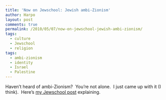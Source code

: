 ```yaml
---
title: 'Now on Jewschool: Jewish ambi-Zionism'
author: Harpo
layout: post
comments: true
permalink: /2010/05/07/now-on-jewschool-jewish-ambi-zionism/
tags:
  - culture
  - Jewschool
  - religion
tags:
  - ambi-zionism
  - identity
  - Israel
  - Palestine
---
```

Haven&#8217;t heard of ambi-Zionism?  You&#8217;re not alone.  I just came up with it (I think).  Here&#8217;s <a href="http://jewschool.com/2010/05/07/22648/a-new-phrase-for-the-rest-of-us/" target="_blank">my Jewschool post</a> explaining.